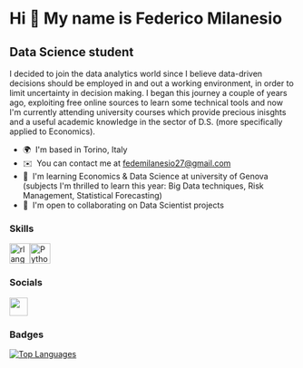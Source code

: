 Hi 👋 My name is Federico Milanesio
===================================

Data Science student
--------------------

I decided to join the data analytics world since I believe data-driven decisions should be employed in and out a working environment, in order to limit uncertainty in decision making. I began this journey a couple of years ago, exploiting free online sources to learn some technical tools and now I'm currently attending university courses which provide precious inisghts and a useful academic knowledge in the sector of D.S. (more specifically applied to Economics).

* 🌍  I'm based in Torino, Italy
* ✉️  You can contact me at [fedemilanesio27@gmail.com](mailto:fedemilanesio27@gmail.com)
* 🧠  I'm learning Economics & Data Science at university of Genova (subjects I'm thrilled to learn this year: Big Data techniques, Risk Management, Statistical Forecasting)
* 🤝  I'm open to collaborating on Data Scientist projects

### Skills


<p align="left">
<a href="https://www.r-project.org/" target="_blank" rel="noreferrer"><img src="https://raw.githubusercontent.com/danielcranney/readme-generator/main/public/icons/skills/rlang-colored.svg" width="36" height="36" alt="rlang" /></a><a href="https://www.python.org/" target="_blank" rel="noreferrer"><img src="https://raw.githubusercontent.com/danielcranney/readme-generator/main/public/icons/skills/python-colored.svg" width="36" height="36" alt="Python" /></a>
</p>


### Socials

<p align="left"> <a href="https://www.github.com/fedemilanesio" target="_blank" rel="noreferrer"> <picture> <source media="(prefers-color-scheme: dark)" srcset="https://raw.githubusercontent.com/danielcranney/readme-generator/main/public/icons/socials/github-dark.svg" /> <source media="(prefers-color-scheme: light)" srcset="https://raw.githubusercontent.com/danielcranney/readme-generator/main/public/icons/socials/github.svg" /> <img src="https://raw.githubusercontent.com/danielcranney/readme-generator/main/public/icons/socials/github.svg" width="32" height="32" /> </picture> </a></p>

### Badges

<a href="https://github.com/fedemilanesio" align="left"><img src="https://github-readme-stats.vercel.app/api/top-langs/?username=fedemilanesio&langs_count=10&title_color=0891b2&text_color=ffffff&icon_color=0891b2&bg_color=1c1917&hide_border=true&locale=en&custom_title=Top%20%Languages" alt="Top Languages" /></a>
